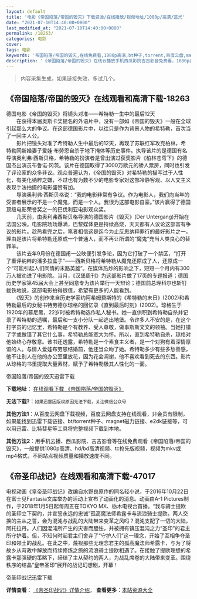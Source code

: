 ```yaml
---
layout: default
title: '电影《帝国陷落/帝国的毁灭》下载资源/在线播放/视频地址/1080p/高清/蓝光'
date: "2021-07-10T14:40:00+0800"
last_modified_at: "2021-07-10T14:40:00+0800"
permalink: /18263/
categories: 电影
cover:
tags: 电影
keywords: '帝国陷落/帝国的毁灭,在线免费看,1080p高清,bt种子,torrent,百度云盘,magnet,磁力链,迅雷下载资源'
description: '《帝国陷落/帝国的毁灭》在线云播放手机西瓜影院吉吉影音免费看，1080p高清bd/hd未删减完整版和tc抢先枪版，mkv/mp4格式，附带bt/torrent种子、magnet/磁力链、百度云盘、网盘资源迅雷下载链接'
---
```


>内容采集生成，如果链接失效，多试几个。


## 《帝国陷落/帝国的毁灭》在线观看和高清下载-18263

德国电影《帝国的毁灭》将镜头对准——希特勒一生中的最后12天<br />　　在获得本届奥斯卡奖提名的外语片中，没有一部如《帝国的毁灭》一般在全球引起那么大的争议。在这部德国影片中，以往只是作为背景人物的希特勒，首次当了一回主人公。<br />　　影片把镜头对准了希特勒人生中最后的12天，再现了苏联红军攻克柏林，希特勒同新婚妻子爱娃·布劳恩自杀于地下掩体等历史事件。执导该片的是德国有名导演奥利弗·西斯贝格，希特勒的扮演者是曾出演过获奖影片《柏林苍穹下》的德国杰出演员布鲁诺&middot;冈茨。该片在德国取得了3000万欧元的骄人票房，同时也引发了评论家的众多非议。观众普遍认为，《帝国的毁灭》对希特勒的描写过于人性化，有美化纳粹之嫌，不过也有为数不少的电影专家对这部冷静客观、以人文主义表现手法拍摄的电影盛赞有加。<br />　　导演奥利弗&middot;西斯贝格说：“我的电影非常有争议。作为电影人，我们向当年的受害者展示的不是一个魔鬼，而是一个人。我很为这部电影自豪。&rdquo;该片赢得了德国顶级电影荣誉奖之一的巴伐利亚电影观众奖。<br />　　几天前，由奥利弗西斯贝格导演的德国影片《毁灭》(Der Untergang)开始在法国公映。电影院场场爆满，巴黎媒体更是持续高烧，天天都有人议论这部富有争议的影片。趁热看完之后，笔者相信这是迄今为止反思纳粹罪行的最好影片之一。理由是该片将希特勒还原成一个普通人，而不再让所谓的“魔鬼”充当人类良心的替罪羊。<br />　　该片去年9月份在德国甫一公映便引发争论，因为它打破了一个禁区，“打开了重评纳粹的潘多拉盒子&rdquo;——西斯贝格将希特勒从魔鬼还原成了人，还原成一个&ldquo;可能引起人们同情的末路英雄&rdquo;。在媒体热炒的影响之下，短短一个月内有300万人被劝进了电影院。当月，《汉堡周刊》为这部影片做了17页的专题报道；德国历史学家第45届大会上甚至同意专为该片举行一天辩论；德国前总理科尔也斩钉截铁地说，这部电影拍得很值，希望有更多的人能看到。<br />　　《毁灭》的创作来自历史学家约阿希姆费斯特的《希特勒的末日》(2002)和希特勒最后的女秘书特劳德尔琼格的回忆录《直到最后时刻》(2002)。琼格生于1920年的慕尼黑，22岁时被希特勒选作私人秘书。她一直供职到希特勒自杀并记录了希特勒的遗嘱，最后和一支小分队一起逃出地堡。令许多人不安的是，在这个打字员的记忆里，希特勒是个有教养、受人尊敬，做事斯斯文文的领袖。当她打错了字或做错了其它什么事，希特勒总能宽大为怀。所以，直到希特勒自杀，琼格对他始终心存敬意。该书还透露，希特勒是一个素食主义者，是一个对狗有着深情厚谊的人。与情人爱娃布劳恩结婚前，他还当众吻了她。希特勒多少有些多愁善感，他不让别人在他的办公室里放花，因为花会凋谢，他不喜欢看到死去的东西。影片从琼格的书里提取大量素材，赋予了希特勒极其人性化的一面。</p>


帝国陷落/帝国的毁灭迅雷下载

**下载地址**： [在线观看下载 《帝国陷落/帝国的毁灭》](https://www.993dy.com//vod-detail-id-14246.html) 


**无法下载?**：`如果迅雷因版权原因无法下载，关注微信公众号 `

**其他方法1**：从百度云网盘下载视频，百度云网盘支持在线观看，非会员有限制，如果能找到迅雷下载链接、bt/torrent种子、magnet磁力链接、e2dk链接等，可以用迅雷、比特彗星等工具将完整视频下载到本地。

**其他方法2**：用手机云播、西瓜影院、吉吉影音等在线免费观看《帝国陷落/帝国的毁灭》，一般提供1080p高清、hd/bd高清视频、tc抢先版视频，视频为mkv或mp4格式，不同站点视频质量和播放速度不同。


## 《帝圣印战记》在线观看和高清下载-47017

电视动画《皇帝圣印战记》改编自水野良原作的同名轻小说，于2016年10月22日在富士见Fantasia文库举办的活动上宣布了动画化的消息。动画由A-1 Pictures制作，于2018年1月5日起每周五在TOKYO MX、栃木电视台首播。“我与骑士提欧的圣印立下契约，并宣誓永远的忠诚”孤高魔法师希露卡与流浪骑士提欧。两人交换的主从之誓，会为混沌与战乱的大陆带来变革之风吗？混沌支配了一切的大陆，阿托拉丹。人们因混沌所产生的灾害而胆怯，并被拥有镇压混沌之力“圣印”的君主所守护着。但，不知何时起君主们舍弃了“守护人们”这一理念，开始了互相争夺圣印和领土的战乱。在此之中，蔑视那些无理念君主的孤高魔法师希露卡，与为了将故乡从苛政中解放而持续修炼之旅的流浪骑士提欧相遇了。在接触了提欧理想的希露卡那强硬的策略下，缔结了主从契约的两人，为战乱席卷的大陆带来变革。围绕秩序的结晶“皇帝圣印”展开的战记幻想剧，开幕！


帝圣印战记迅雷下载

**详情查看**： [《帝圣印战记》详情介绍](/movie/47017/)， **查看更多**：[本站资源大全](/movie/t/all/)

